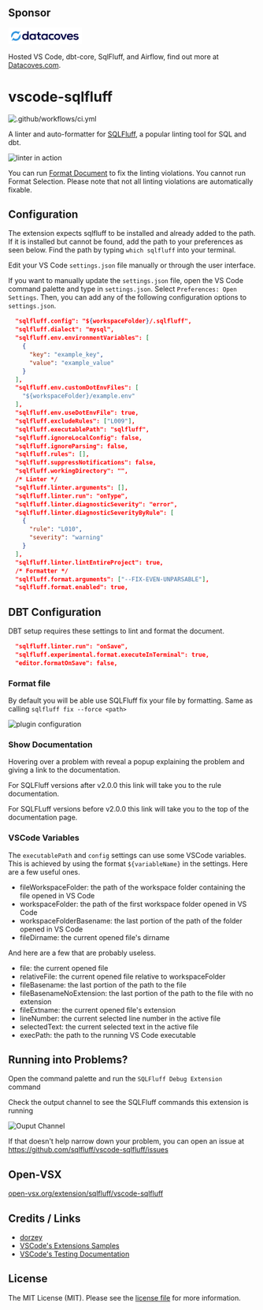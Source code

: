 ## Sponsor

<picture>
  <source media="(prefers-color-scheme: dark)" srcset="images/datacoves-dark.png">
  <img alt="Datacoves" src="https://github.com/sqlfluff/vscode-sqlfluff/raw/HEAD/images/datacoves-light.png" width="150">
</picture>

Hosted VS Code, dbt-core, SqlFluff, and Airflow, find out more at [Datacoves.com](https://datacoves.com/product).

# vscode-sqlfluff

![.github/workflows/ci.yml](https://github.com/dorzey/vscode-sqlfluff/workflows/.github/workflows/ci.yml/badge.svg)

A linter and auto-formatter for [SQLFluff](https://github.com/alanmcruickshank/sqlfluff), a popular linting tool for SQL and dbt.

![linter in action](https://github.com/sqlfluff/vscode-sqlfluff/raw/HEAD/media/linter_in_action.gif)

You can run [Format Document](https://code.visualstudio.com/docs/editor/codebasics#_formatting) to fix the linting violations. You cannot run Format Selection. Please note that not all linting violations are automatically fixable.

## Configuration

The extension expects sqlfluff to be installed and already added to the path. If it is installed but cannot be found, add the path to your preferences as seen below. Find the path by typing `which sqlfluff` into your terminal.

Edit your VS Code `settings.json` file manually or through the user interface.

If you want to manually update the `settings.json` file, open the VS Code command palette and type in `settings.json`. Select `Preferences: Open Settings`. Then, you can add any of the following configuration options to `settings.json`.

```json
  "sqlfluff.config": "${workspaceFolder}/.sqlfluff",
  "sqlfluff.dialect": "mysql",
  "sqlfluff.env.environmentVariables": [
    {
      "key": "example_key",
      "value": "example_value"
    }
  ],
  "sqlfluff.env.customDotEnvFiles": [
    "${workspaceFolder}/example.env"
  ],
  "sqlfluff.env.useDotEnvFile": true,
  "sqlfluff.excludeRules": ["L009"],
  "sqlfluff.executablePath": "sqlfluff",
  "sqlfluff.ignoreLocalConfig": false,
  "sqlfluff.ignoreParsing": false,
  "sqlfluff.rules": [],
  "sqlfluff.suppressNotifications": false,
  "sqlfluff.workingDirectory": "",
  /* Linter */
  "sqlfluff.linter.arguments": [],
  "sqlfluff.linter.run": "onType",
  "sqlfluff.linter.diagnosticSeverity": "error",
  "sqlfluff.linter.diagnosticSeverityByRule": [
    {
      "rule": "L010",
      "severity": "warning"
    }
  ],
  "sqlfluff.linter.lintEntireProject": true,
  /* Formatter */
  "sqlfluff.format.arguments": ["--FIX-EVEN-UNPARSABLE"],
  "sqlfluff.format.enabled": true,
```

## DBT Configuration

DBT setup requires these settings to lint and format the document.

```json
  "sqlfluff.linter.run": "onSave",
  "sqlfluff.experimental.format.executeInTerminal": true,
  "editor.formatOnSave": false,
```

### Format file

By default you will be able use SQLFluff fix your file by formatting. Same as calling `sqlfluff fix --force <path>`

![plugin configuration](https://github.com/sqlfluff/vscode-sqlfluff/raw/HEAD/media/format_config.gif)

### Show Documentation

Hovering over a problem with reveal a popup explaining the problem and giving a link to the documentation.

For SQLFluff versions after v2.0.0 this link will take you to the rule documentation.

For SQLFLuff versions before v2.0.0 this link will take you to the top of the documentation page.

### VSCode Variables

The `executablePath` and `config` settings can use some VSCode variables.
This is achieved by using the format `${variableName}` in the settings.
Here are a few useful ones.

- fileWorkspaceFolder: the path of the workspace folder containing the file opened in VS Code
- workspaceFolder: the path of the first workspace folder opened in VS Code
- workspaceFolderBasename: the last portion of the path of the folder opened in VS Code
- fileDirname: the current opened file's dirname

And here are a few that are probably useless.

- file: the current opened file
- relativeFile: the current opened file relative to workspaceFolder
- fileBasename: the last portion of the path to the file
- fileBasenameNoExtension: the last portion of the path to the file with no extension
- fileExtname: the current opened file's extension
- lineNumber: the current selected line number in the active file
- selectedText: the current selected text in the active file
- execPath: the path to the running VS Code executable

## Running into Problems?

Open the command palette and run the `SQLFluff Debug Extension` command

Check the output channel to see the SQLFluff commands this extension is running

![Ouput Channel](https://github.com/sqlfluff/vscode-sqlfluff/raw/HEAD/images/OutputChannel.png)

If that doesn't help narrow down your problem, you can open an issue at https://github.com/sqlfluff/vscode-sqlfluff/issues


## Open-VSX

[open-vsx.org/extension/sqlfluff/vscode-sqlfluff](https://open-vsx.org/extension/sqlfluff/vscode-sqlfluff)

## Credits / Links

- [dorzey](https://github.com/sqlfluff/vscode-sqlfluff)
- [VSCode's Extensions Samples](https://github.com/microsoft/vscode-extension-samples/tree/main/test-provider-sample)
- [VSCode's Testing Documentation](https://code.visualstudio.com/api/extension-guides/testing)

## License

The MIT License (MIT). Please see the [license file](https://github.com/sqlfluff/vscode-sqlfluff/blob/HEAD/LICENSE.md) for more information.

